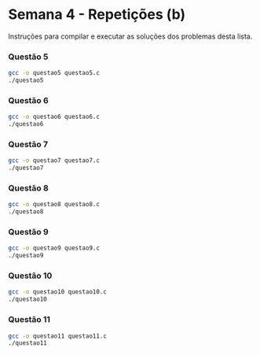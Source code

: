 # Semana 4 - Repetições (b)

Instruções para compilar e executar as soluções dos problemas desta lista.

### Questão 5
```bash
gcc -o questao5 questao5.c
./questao5
```

### Questão 6
```bash
gcc -o questao6 questao6.c
./questao6
```

### Questão 7
```bash
gcc -o questao7 questao7.c
./questao7
```

### Questão 8
```bash
gcc -o questao8 questao8.c
./questao8
```

### Questão 9
```bash
gcc -o questao9 questao9.c
./questao9
```

### Questão 10
```bash
gcc -o questao10 questao10.c
./questao10
```

### Questão 11
```bash
gcc -o questao11 questao11.c
./questao11
```
